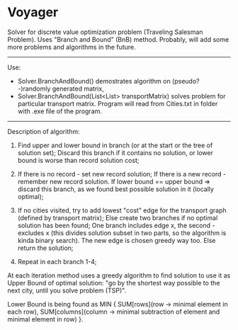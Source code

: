 # Voyager
Solver for discrete value optimization problem (Traveling Salesman Problem). Uses "Branch and Bound" (BnB) method.
Probably, will add some more problems and algorithms in the future.
___________________________________________________________________________________________________________________________________
Use: 
- Solver.BranchAndBound() demostrates algorithm on (pseudo?-)randomly generated matrix, 
- Solver.BranchAndBound(List<List<int>> transportMatrix) solves problem for particular transport matrix. Program will read from Cities.txt in folder with .exe file of the program.
 ___________________________________________________________________________________________________________________________________
Description of algorithm:
    
  1. Find upper and lower bound in branch (or at the start or the tree of solution set); Discard this branch if it contains no 
     solution, or lower bound is worse than record solution cost;
    
  2. If there is no record - set new record solution;
  If there is a new record - remember new record solution. 
  If lower bound == upper bound => discard this branch, as we found best possible solution in it (locally optimal);
  
  3. If no cities visited, try to add lowest "cost" edge for the transport graph (defined by transport matrix); 
  Else create two branches if no optimal solution has been found; One branch includes edge x, the second - excludes x (this divides solution subset in two parts, so the algorithm is kinda binary search). The new edge is chosen greedy way too. Else return the solution;
  
  5. Repeat in each branch 1-4;
  
  At each iteration method uses a greedy algorithm to find solution to use it as Upper Bound of optimal solution: "go by the
  shortest way possible to the next city, until you solve problem (TSP)".
  
  Lower Bound is being found as MIN {
                                     SUM[rows](row -> minimal element in each row), 
                                     SUM[columns](column -> minimal subtraction of element and minimal element in row)
                                    }.
  
  
